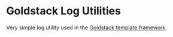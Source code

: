 # Goldstack Log Utilities

Very simple log utility used in the [Goldstack template framework](https://github.com/goldstack/goldstack/tree/master/workspaces/templates-lib#goldstack-template-framework).
